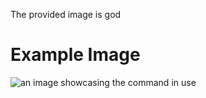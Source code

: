 The provided image is god

# Example Image

![an image showcasing the command in use](/static/images/commands/heavensdoor/heavens%20door%20god.png)